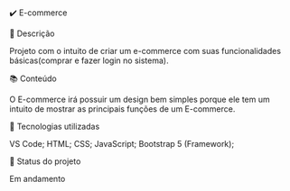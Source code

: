 ✔️ E-commerce

📝 Descrição

Projeto com o intuito de criar um e-commerce com suas funcionalidades básicas(comprar e fazer login no sistema).

📚 Conteúdo

O E-commerce irá possuir um design bem simples porque ele tem um intuito de mostrar as principais funções de um E-commerce.

🔧 Tecnologias utilizadas

VS Code;
HTML;
CSS;
JavaScript;
Bootstrap 5 (Framework);

🎯 Status do projeto

Em andamento
